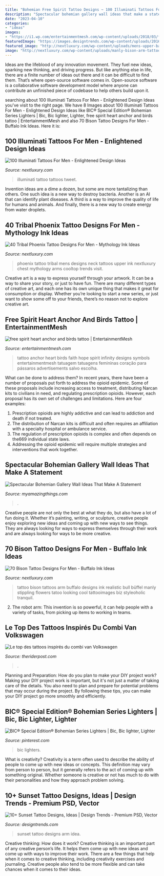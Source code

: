```yaml
---
title: "Bohemian Free Spirit Tattoo Designs ~ 100 Illuminati Tattoos For Men"
description: "Spectacular bohemian gallery wall ideas that make a statement"
date: "2023-04-10"
categories:
- "ideas"
images:
- "https://i1.wp.com/entertainmentmesh.com/wp-content/uploads/2018/03/free-spirit-heart-anchor-and-birds-tattoo.jpg?fit=400%2C400&amp;ssl=1"
featuredImage: "https://images.designtrends.com/wp-content/uploads/2016/08/26170136/Sunset-Arm-Tattoo-Idea.jpg"
featured_image: "http://nextluxury.com/wp-content/uploads/mens-upper-back-tattoo-design-of-tribal-phoenix.jpg"
image: "http://nextluxury.com/wp-content/uploads/manly-bison-arm-tattoos-for-guys.jpg"
---
```



Ideas are the lifeblood of any innovation movement. They fuel new ideas, sparking new thinking, and driving progress. But like anything else in life, there are a finite number of ideas out there and it can be difficult to find them. That’s where open-source software comes in. Open-source software is a collaborative software development model where anyone can contribute an unfinished piece of codebase to help others build upon it.

	

		
searching about 100 Illuminati Tattoos For Men - Enlightened Design Ideas you've visit to the right page. We have 8 Images about 100 Illuminati Tattoos For Men - Enlightened Design Ideas like BIC® Special Edition® Bohemian Series Lighters | Bic, Bic lighter, Lighter, free spirit heart anchor and birds tattoo | EntertainmentMesh and also 70 Bison Tattoo Designs For Men - Buffalo Ink Ideas. Here it is:
		
    
## 100 Illuminati Tattoos For Men - Enlightened Design Ideas

<img loading=lazy src="http://nextluxury.com/wp-content/uploads/perfect-illuminati-tattoo-male-forearms.jpg" onerror="this.onerror=null;this.src='https://tse1.mm.bing.net/th?id=OIP.mjh5OLHNValAPjmutSJbTgAAAA&amp;pid=15.1';" alt="100 Illuminati Tattoos For Men - Enlightened Design Ideas">

_Source: nextluxury.com_

>illuminati tattoo tattoos tweet. 

	

Invention ideas are a dime a dozen, but some are more tantalizing than others. One such idea is a new way to destroy bacteria. Another is an AI that can identify plant diseases. A third is a way to improve the quality of life for humans and animals. And finally, there is a new way to create energy from water droplets.

    
## 40 Tribal Phoenix Tattoo Designs For Men - Mythology Ink Ideas

<img loading=lazy src="http://nextluxury.com/wp-content/uploads/mens-upper-back-tattoo-design-of-tribal-phoenix.jpg" onerror="this.onerror=null;this.src='https://tse3.mm.bing.net/th?id=OIP.dUzmJGEfJILPOmtzo1hghQHaHa&amp;pid=15.1';" alt="40 Tribal Phoenix Tattoo Designs For Men - Mythology Ink Ideas">

_Source: nextluxury.com_

>phoenix tattoo tribal mens designs neck tattoos upper ink nextluxury chest mythology arms cooltop trends visit. 

	

Creative art is a way to express yourself through your artwork. It can be a way to share your story, or just to have fun. There are many different types of creative art, and each one has its own unique thing that makes it great for consumption or display. Whether you’re looking to start a new series, or just want to show some off to your friends, there’s no reason not to explore creative art.

    
## Free Spirit Heart Anchor And Birds Tattoo | EntertainmentMesh

<img loading=lazy src="https://i1.wp.com/entertainmentmesh.com/wp-content/uploads/2018/03/free-spirit-heart-anchor-and-birds-tattoo.jpg?fit=400%2C400&amp;ssl=1" onerror="this.onerror=null;this.src='https://tse1.mm.bing.net/th?id=OIP.ifMDV7Oun6oZJ6XXJXG4AwAAAA&amp;pid=15.1';" alt="free spirit heart anchor and birds tattoo | EntertainmentMesh">

_Source: entertainmentmesh.com_

>tattoo anchor heart birds faith hope spirit infinity designs symbols entertainmentmesh tatuagem tatuagens femininas coração para pássaros advertisements salvo escolha. 

	

What can be done to address them?
In recent years, there have been a number of proposals put forth to address the opioid epidemic. Some of these proposals include increasing access to treatment, distributing Narcan kits to civilians in need, and regulating prescription opioids. However, each proposal has its own set of challenges and limitations. Here are four examples:
1) Prescription opioids are highly addictive and can lead to addiction and death if not treated. 
2) The distribution of Narcan kits is difficult and often requires an affiliation with a specialty hospital or ambulance service. 
3) The regulation of prescription opioids is complex and often depends on the669 individual state laws. 
4) Addressing the opioid epidemic will require multiple strategies and interventions that work together.

    
## Spectacular Bohemian Gallery Wall Ideas That Make A Statement

<img loading=lazy src="http://myamazingthings.com/wp-content/uploads/2018/02/bohemian-gallery-wall.jpg" onerror="this.onerror=null;this.src='https://tse4.mm.bing.net/th?id=OIP.s50TFIKIk6A1RNVAg553XwHaD8&amp;pid=15.1';" alt="Spectacular Bohemian Gallery Wall Ideas That Make A Statement">

_Source: myamazingthings.com_

>. 

	

Creative people are not only the best at what they do, but also have a lot of fun doing it. Whether it’s painting, writing, or sculpture, creative people enjoy exploring new ideas and coming up with new ways to see things. They are always looking for ways to express themselves through their work and are always looking for ways to be more creative.

    
## 70 Bison Tattoo Designs For Men - Buffalo Ink Ideas

<img loading=lazy src="http://nextluxury.com/wp-content/uploads/manly-bison-arm-tattoos-for-guys.jpg" onerror="this.onerror=null;this.src='https://tse2.mm.bing.net/th?id=OIP.fxs8tbndsJ1ZHxLE2SbkTAHaHa&amp;pid=15.1';" alt="70 Bison Tattoo Designs For Men - Buffalo Ink Ideas">

_Source: nextluxury.com_

>tattoo bison tattoos arm buffalo designs ink realistic bull büffel manly stippling flowers tatoo looking cool tattooimages biz styleoholic tranquil. 

	

2. The robot arm: This invention is so powerful, it can help people with a variety of tasks, from picking up items to working in teams.

    
## Le Top Des Tattoos Inspirés Du Combi Van Volkswagen

<img loading=lazy src="http://www.theriderpost.com/uploads/media/default/0001/47/5bc851fa00a09515999d5592f18ab0293b4d4c57.jpeg" onerror="this.onerror=null;this.src='https://tse2.mm.bing.net/th?id=OIP.jQcShlt8a5wQ-Y_O3nkEmwHaOq&amp;pid=15.1';" alt="Le top des tattoos inspirés du combi van Volkswagen">

_Source: theriderpost.com_

>. 

	

Planning and Preparation: How do you plan to make your DIY project work?
Making your DIY project work is important, but it's not just a matter of taking care of the details. You also need to plan and prepare for potential problems that may occur during the project. By following these tips, you can make your DIY project go more smoothly and efficiently.

    
## BIC® Special Edition® Bohemian Series Lighters | Bic, Bic Lighter, Lighter

<img loading=lazy src="https://i.pinimg.com/736x/d8/7b/bd/d87bbd223a3e3e482d86be561cf86ba5--lighter-bohemian.jpg" onerror="this.onerror=null;this.src='https://tse1.mm.bing.net/th?id=OIP.XK6evSZUDOmW08aeNluXkgHaJ3&amp;pid=15.1';" alt="BIC® Special Edition® Bohemian Series Lighters | Bic, Bic lighter, Lighter">

_Source: pinterest.com_

>bic lighters. 

	

What is creativity?
Creativity is a term often used to describe the ability of people to come up with new ideas or concepts. This definition may vary from person to person, but it generally refers to the act of coming up with something original. Whether someone is creative or not has much to do with their personalities and how they approach problem solving.

    
## 10+ Sunset Tattoo Designs, Ideas | Design Trends - Premium PSD, Vector

<img loading=lazy src="https://images.designtrends.com/wp-content/uploads/2016/08/26170136/Sunset-Arm-Tattoo-Idea.jpg" onerror="this.onerror=null;this.src='https://tse1.mm.bing.net/th?id=OIP.S0XjAErldtDcjZoHGAJAZAHaHa&amp;pid=15.1';" alt="10+ Sunset Tattoo Designs, Ideas | Design Trends - Premium PSD, Vector">

_Source: designtrends.com_

>sunset tattoo designs arm idea. 

	

Creative thinking: How does it work?
Creative thinking is an important part of any creative person’s life. It helps them come up with new ideas and come up with ways to improve their work. There are a few things that help when it comes to creative thinking, including creativity exercises and journaling. Creative people also tend to be more flexible and can take chances when it comes to their ideas.

